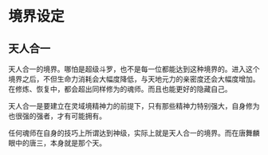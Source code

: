 # 境界设定

## 天人合一

天人合一的境界。哪怕是超级斗罗，也不是每一位都能达到这种境界的。进入这个境界之后，不但生命力消耗会大幅度降低，与天地元力的亲密度还会大幅度增加。在修炼、恢复中，都会超出同样修为的魂师。而且也能更好的隐藏自己。

天人合一是要建立在灵域境精神力的前提下，只有那些精神力特别强大，自身修为也很强的强者，才有可能拥有。

任何魂师在自身的技巧上所谓达到神级，实际上就是天人合一的境界。而在唐舞麟眼中的唐三，本身就是那个天。